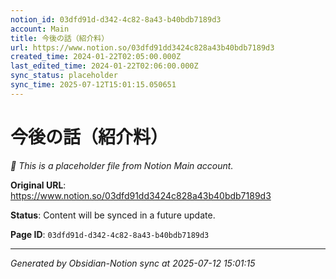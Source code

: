 ```yaml
---
notion_id: 03dfd91d-d342-4c82-8a43-b40bdb7189d3
account: Main
title: 今後の話（紹介料）
url: https://www.notion.so/03dfd91dd3424c828a43b40bdb7189d3
created_time: 2024-01-22T02:05:00.000Z
last_edited_time: 2024-01-22T02:06:00.000Z
sync_status: placeholder
sync_time: 2025-07-12T15:01:15.050651
---
```


# 今後の話（紹介料）

*🔄 This is a placeholder file from Notion Main account.*

**Original URL**: https://www.notion.so/03dfd91dd3424c828a43b40bdb7189d3

**Status**: Content will be synced in a future update.

**Page ID**: `03dfd91d-d342-4c82-8a43-b40bdb7189d3`

---

*Generated by Obsidian-Notion sync at 2025-07-12 15:01:15*
